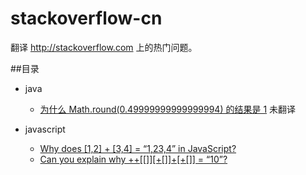 stackoverflow-cn
================

翻译 http://stackoverflow.com 上的热门问题。

##目录

* java
  - [为什么 Math.round(0.49999999999999994) 的结果是 1](questions/why-does-math-round0-49999999999999994-return-1.md) 未翻译

* javascript
  - [Why does [1,2] + [3,4] = “1,23,4” in JavaScript?](questions/why-does-1-2-3-4-1-23-4-in-javascript.md)
  - [Can you explain why ++[[]][+[]]+[+[]] = “10”?](questions/can-you-explain-why-10.md)
